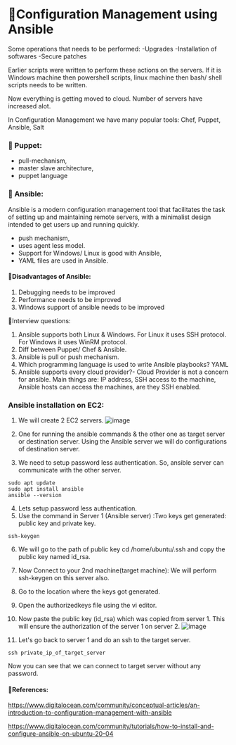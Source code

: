 # 🌻Configuration Management using Ansible

Some operations that needs to be performed: 
-Upgrades
-Installation of softwares
-Secure patches

Earlier scripts were written to perform these actions on the servers. If it is Windows machine then powershell scripts, linux machine then bash/ shell scripts needs to be written.

Now everything is getting moved to cloud. Number of servers have increased alot.

In Configuration Management we have many popular tools: Chef, Puppet, Ansible, Salt

### 🌻 Puppet: 
- pull-mechanism,
- master slave architecture,
- puppet language
  
### 🌻 Ansible: 
Ansible is a modern configuration management tool that facilitates the task of setting up and maintaining remote servers, with a minimalist design intended to get users up and running quickly.
- push mechanism,
- uses agent less model.
- Support for Windows/ Linux is good with Ansible,
- YAML files are used in Ansible.

#### 🌼Disadvantages of Ansible:
1. Debugging needs to be improved
2. Performance needs to be improved
3. Windows support of ansible needs to be improved

🌼Interview questions:
1. Ansible supports both Linux & Windows.
For Linux it uses SSH protocol.
For Windows it uses WinRM protocol.
2. Diff between Puppet/ Chef & Ansible.
3. Ansible is pull or push mechanism.
4. Which programming language is used to write Ansible playbooks? YAML
5. Ansible supports every cloud provider?- Cloud Provider is not a concern for ansible. Main things are: IP address, SSH access to the machine, Ansible hosts can access the machines, are they SSH enabled.

### Ansible installation on EC2:

1. We will create 2 EC2 servers.
   ![image](https://github.com/itsnehagarg/DevOpsInAction/assets/20385826/ccab4dc3-6e0d-4725-a396-d29b4452c6f4)

3. One for running the ansible commands & the other one as target server or destination server. Using the Ansible server we will do configurations of destination server.
4. We need to setup password less authentication. So, ansible server can communicate with the other server.

   
```
sudo apt update
sudo apt install ansible
ansible --version
```

4. Lets setup password less authentication.
5. Use the command in Server 1 (Ansible server) :Two keys get generated: public key and private key.
```
ssh-keygen
```

6.  We will go to the path of public key cd /home/ubuntu/.ssh and copy the public key named id_rsa.
7.  Now Connect to your 2nd machine(target machine): We will perform ssh-keygen on this server also.
8.  Go to the location where the keys got generated.
9.  Open the authorizedkeys file using the vi editor.
10.  Now paste the public key (id_rsa) which was copied from server 1. This will ensure the authorization of the server 1 on server 2.
![image](https://github.com/itsnehagarg/DevOpsInAction/assets/20385826/adab5d2e-f20b-4e3e-93fc-38216b43a7a5)

11.  Let's go back to server 1 and do an ssh to the target server.
```
ssh private_ip_of_target_server
```
Now you can see that we can connect to target server without any password.






#### 🌼References:
https://www.digitalocean.com/community/conceptual-articles/an-introduction-to-configuration-management-with-ansible

https://www.digitalocean.com/community/tutorials/how-to-install-and-configure-ansible-on-ubuntu-20-04








